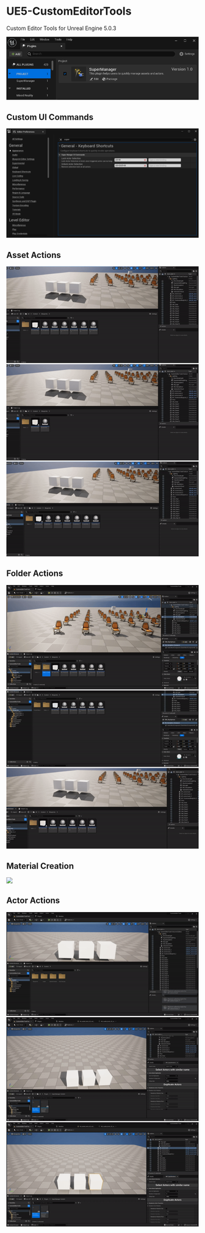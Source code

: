 # UE5-CustomEditorTools
Custom Editor Tools for Unreal Engine 5.0.3

<img src="https://github.com/sebimih13/UE5-CustomEditorTools/blob/main/GitResources/plugin.PNG">
<br>

## Custom UI Commands
<img src="https://github.com/sebimih13/UE5-CustomEditorTools/blob/main/GitResources/custom_keyboard_shortcuts.PNG">
<br>

## Asset Actions
<img src="https://github.com/sebimih13/UE5-CustomEditorTools/blob/main/GitResources/delete_unused_assets.gif">
<img src="https://github.com/sebimih13/UE5-CustomEditorTools/blob/main/GitResources/duplicate_asset.gif">
<img src="https://github.com/sebimih13/UE5-CustomEditorTools/blob/main/GitResources/prefix_asset.gif">
<br>

## Folder Actions
<img src="https://github.com/sebimih13/UE5-CustomEditorTools/blob/main/GitResources/folder_delete_unused_assets.gif">
<img src="https://github.com/sebimih13/UE5-CustomEditorTools/blob/main/GitResources/delete_empty_folders.gif">
<img src="https://github.com/sebimih13/UE5-CustomEditorTools/blob/main/GitResources/advanced_deletion.gif">
<br>

## Material Creation
<img src="https://github.com/sebimih13/UE5-CustomEditorTools/blob/main/GitResources/create_material.gif">
<br>

## Actor Actions
<img src="https://github.com/sebimih13/UE5-CustomEditorTools/blob/main/GitResources/lock_unlock_actors.gif">
<img src="https://github.com/sebimih13/UE5-CustomEditorTools/blob/main/GitResources/select_duplicate_actors.gif">
<img src="https://github.com/sebimih13/UE5-CustomEditorTools/blob/main/GitResources/select_rotate_actors.gif">
<br>


